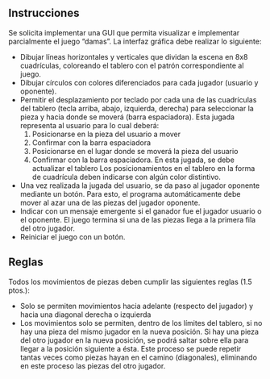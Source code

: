 ## Instrucciones

Se solicita implementar una GUI que permita visualizar e implementar parcialmente el juego “damas”. La interfaz gráfica debe realizar lo siguiente:

* Dibujar líneas horizontales y verticales que dividan la escena en 8x8 cuadrículas, coloreando el tablero con el patrón correspondiente al juego.
* Dibujar círculos con colores diferenciados para cada jugador (usuario y oponente).
* Permitir el desplazamiento por teclado por cada una de las cuadrículas del tablero (tecla arriba, abajo, izquierda, derecha) para seleccionar la pieza y hacia donde se moverá (barra espaciadora). Esta jugada representa al usuario para lo cual deberá:
  1. Posicionarse en la pieza del usuario a mover
  2. Confirmar con la barra espaciadora
  3. Posicionarse en el lugar donde se moverá la pieza del usuario
  4. Confirmar con la barra espaciadora. En esta jugada, se debe actualizar el tablero
  Los posicionamientos en el tablero en la forma de cuadrícula deben indicarse con algún color distintivo.
* Una vez realizada la jugada del usuario, se da paso al jugador oponente mediante un botón. Para esto, el programa automáticamente debe mover al azar una de las piezas del jugador oponente.
* Indicar con un mensaje emergente si el ganador fue el jugador usuario o el oponente. El juego termina si una de las piezas llega a la primera fila del otro jugador.
* Reiniciar el juego con un botón.

## Reglas
Todos los movimientos de piezas deben cumplir las siguientes reglas (1.5 ptos.):
* Solo se permiten movimientos hacia adelante (respecto del jugador) y hacia una diagonal derecha o izquierda
* Los movimientos solo se permiten, dentro de los límites del tablero, si no hay una pieza del mismo jugador en la nueva posición. Si hay una pieza del otro jugador en la nueva posición, se podrá saltar sobre ella para llegar a la posición siguiente a ésta. Este proceso se puede repetir tantas veces como
piezas hayan en el camino (diagonales), eliminando en este proceso las piezas del otro jugador.


